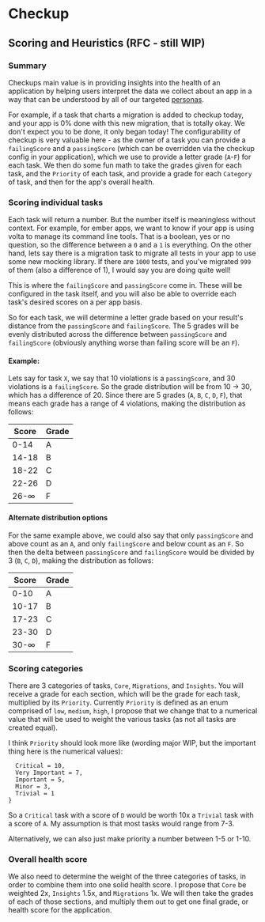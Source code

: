 # Checkup

## Scoring and Heuristics (RFC - still WIP)

### Summary
Checkups main value is in providing insights into the health of an application by helping users interpret the data we collect about an app in a way that can be understood by all of our targeted [personas](SPEC.md#Personas). 

For example, if a task that charts a migration is added to checkup today, and your app is 0% done with this new migration, that is totally okay. We don't expect you to be done, it only began today! The configurability of checkup is very valuable here - as the owner of a task you can provide a `failingScore` and a `passingScore` (which can be overridden via the checkup config in your application), which we use to provide a letter grade (`A`-`F`) for each task. We then do some fun math to take the grades given for each task, and the `Priority` of each task, and provide a grade for each `Category` of task, and then for the app's overall health. 

### Scoring individual tasks  

Each task will return a number. But the number itself is meaningless without context. For example, for ember apps, we want to know if your app is using volta to manage its command line tools. That is a boolean, yes or no question, so the difference between a `0` and a `1` is everything. On the other hand, lets say there is a migration task to migrate all tests in your app to use some new mocking library. If there are `1000` tests, and you've migrated `999` of them (also a difference of 1), I would say you are doing quite well! 

This is where the `failingScore` and `passingScore` come in. These will be configured in the task itself, and you will also be able to override each task's desired scores on a per app basis. 

So for each task, we will determine a letter grade based on your result's distance from the `passingScore` and `failingScore`. The 5 grades will be evenly distributed across the difference between `passingScore` and `failingScore` (obviously anything worse than failing score will be an `F`). 

#### Example: 

Lets say for task `X`, we say that 10 violations is a `passingScore`, and 30 violations is a `failingScore`. So the grade distribution will be from 10 -> 30, which has a difference of 20. Since there are 5 grades (`A`, `B`, `C`, `D`, `F`), that means each grade has a range of 4 violations, making the distribution as follows:  

| Score | Grade |
|-------|-------|
| 0-14  | A     |
| 14-18 | B     |
| 18-22 | C     |
| 22-26 | D     |
| 26-∞  | F     |

#### Alternate distribution options

For the same example above, we could also say that only `passingScore` and above count as an `A`, and only `failingScore` and below count as an `F`. So then the delta between `passingScore` and `failingScore` would be divided by 3 (`B`, `C`, `D`), making the distribution as follows: 

| Score | Grade |
|-------|-------|
| 0-10  | A     |
| 10-17 | B     |
| 17-23 | C     |
| 23-30 | D     |
| 30-∞  | F     |

### Scoring categories

There are 3 categories of tasks, `Core`, `Migrations`, and `Insights`. You will receive a grade for each section, which will be the grade for each task, multiplied by its `Priority`. Currently `Priority` is defined as an enum comprised of `low`, `medium`, `high`, I propose that we change that to a numerical value that will be used to weight the various tasks (as not all tasks are created equal). 

I think `Priority` should look more like (wording major WIP, but the important thing here is the numerical values): 

```export const enum Priority {
  Critical = 10,
  Very Important = 7,
  Important = 5,
  Minor = 3, 
  Trivial = 1
}
```

So a `Critical` task with a score of `D` would be worth 10x a `Trivial` task with a score of `A`. My assumption is that most tasks would range from 7-3. 

Alternatively, we can also just make priority a number between 1-5 or 1-10. 

### Overall health score

We also need to determine the weight of the three categories of tasks, in order to combine them into one solid health score. I propose that `Core` be weighted 2x, `Insights` 1.5x, and `Migrations` 1x. We will then take the grades of each of those sections, and multiply them out to get one final grade, or health score for the application.





